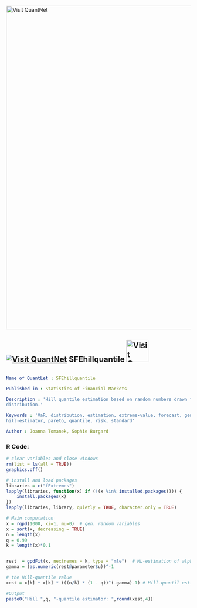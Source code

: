 
[<img src="https://github.com/QuantLet/Styleguide-and-FAQ/blob/master/pictures/banner.png" width="880" alt="Visit QuantNet">](http://quantlet.de/index.php?p=info)

## [<img src="https://github.com/QuantLet/Styleguide-and-Validation-procedure/blob/master/pictures/qloqo.png" alt="Visit QuantNet">](http://quantlet.de/) **SFEhillquantile** [<img src="https://github.com/QuantLet/Styleguide-and-Validation-procedure/blob/master/pictures/QN2.png" width="60" alt="Visit QuantNet 2.0">](http://quantlet.de/d3/ia)

```yaml

Name of QuantLet : SFEhillquantile

Published in : Statistics of Financial Markets

Description : 'Hill quantile estimation based on random numbers drawn from standardized Pareto
distribution.'

Keywords : 'VaR, distribution, estimation, extreme-value, forecast, generalized-pareto-model,
hill-estimator, pareto, quantile, risk, standard'

Author : Joanna Tomanek, Sophie Burgard

```


### R Code:
```r
# clear variables and close windows
rm(list = ls(all = TRUE))
graphics.off()

# install and load packages
libraries = c("fExtremes")
lapply(libraries, function(x) if (!(x %in% installed.packages())) {
    install.packages(x)
})
lapply(libraries, library, quietly = TRUE, character.only = TRUE)

# Main computation
x = rgpd(1000, xi=1, mu=0)  # gen. random variables 
x = sort(x, decreasing = TRUE)
n = length(x)
q = 0.99
k = length(x)*0.1


rest  = gpdFit(x, nextremes = k, type = "mle")	# ML-estimation of alpha_H 
gamma = (as.numeric(rest@parameter$u))^-1     

# the Hill-quantile value
xest = x[k] + x[k] * (((n/k) * (1 - q))^(-gamma)-1)	# Hill-quantil estimation

#Output
paste0("Hill ",q, "-quantile estimator: ",round(xest,4))


```

